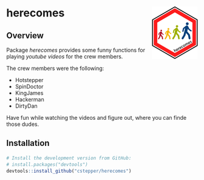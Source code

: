 
<!-- README.md is generated from README.Rmd. Please edit that file -->

# herecomes <img src="man/figures/herecomes_logo_hex.png" align="right" />

## Overview

Package *herecomes* provides some funny functions for playing *youtube
videos* for the crew members.

The crew members were the following:

  - Hotstepper
  - SpinDoctor
  - KingJames
  - Hackerman
  - DirtyDan

Have fun while watching the videos and figure out, where you can finde
those dudes.

## Installation

``` r
# Install the development version from GitHub:
# install.packages("devtools")
devtools::install_github("cstepper/herecomes")
```
